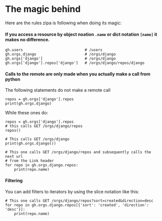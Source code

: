 # The magic behind

Here are the rules zipa is following when doing its magic:

#### If you access a resource by object noation `.name` or dict notation `[name]` it makes no difference.
```
gh.users                            # /users
gh.orgs.django                      # /orgs/django
gh.orgs['django']                   # /orgs/django
gh.orgs['django'].repos['django']   # /orgs/django/repos/django
```

#### Calls to the remote are only made when you actually make a call from python

The following statements do not make a remote call
```
repos = gh.orgs['django'].repos
print(gh.orgs.django)
```
While these ones do:
```
repos = gh.orgs['django'].repos
# this calls GET /orgs/django/repos
repos()

# This calls GET /orgs/django
print(gh.orgs.django())

# This one calls GET /orgs/django/repos and subsequently calls the next url
# from the Link header
for repo in gh.orgs.django.repos:
    print(repo.name)
```

#### Filtering

You can add filters to iterators by using the slice notation like this:
```
# This one calls GET /orgs/django/repos?sort=created&direction=desc
for repo in gh.orgs.django.repos[{'sort': 'created', 'direction': 'desc'}]:
    print(repo.name)
```
